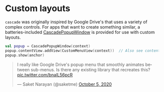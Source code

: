 # Custom layouts

`cascade` was originally inspired by Google Drive's that uses a variety of complex controls. For apps that want to create something similar, a batteries-included [CascadePopupWindow](https://github.com/saket/cascade/blob/trunk/cascade/src/main/java/me/saket/cascade/CascadePopupWindow.kt) is provided for use with custom layouts.

```kotlin
val popup = CascadePopupWindow(context)
popup.contentView.addView(CustomMenuView(context))  // Also see contentView.goBack().
popup.show(anchor)
```

<blockquote class="twitter-tweet" data-dnt="true" data-theme="dark"><p lang="en" dir="ltr">I really like Google Drive&#39;s popup menu that smoothly animates between sub-menus. Is there any existing library that recreates this? <a href="https://t.co/bnalL56pcR">pic.twitter.com/bnalL56pcR</a></p>&mdash; Saket Narayan (@saketme) <a href="https://twitter.com/saketme/status/1313130386743066627?ref_src=twsrc%5Etfw">October 5, 2020</a></blockquote> <script async src="https://platform.twitter.com/widgets.js" charset="utf-8"></script>
